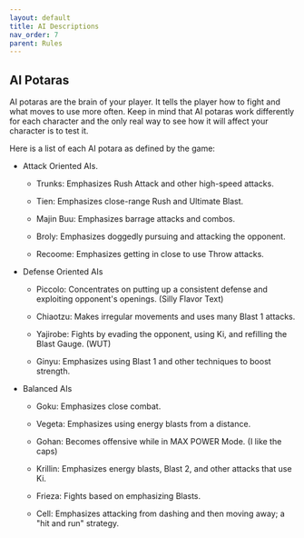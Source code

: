 ```yaml
---
layout: default
title: AI Descriptions
nav_order: 7
parent: Rules
---
```

## AI Potaras

AI potaras are the brain of your player. It tells the player how to fight and what moves to use more often. Keep in mind that AI potaras work differently for each character and the only real way to see how it will affect your character is to test it. 

Here is a list of each AI potara as defined by the game:

- Attack Oriented AIs.

    - Trunks:  Emphasizes Rush Attack and other high-speed attacks.

    - Tien:  Emphasizes close-range Rush and Ultimate Blast.

    - Majin Buu:  Emphasizes barrage attacks and combos.

    - Broly:  Emphasizes doggedly pursuing and attacking the opponent.

    - Recoome:  Emphasizes getting in close to use Throw attacks.

- Defense Oriented AIs

    - Piccolo:  Concentrates on putting up a consistent defense and exploiting opponent's openings. (Silly Flavor Text)

    - Chiaotzu:  Makes irregular movements and uses many Blast 1 attacks.

    - Yajirobe:  Fights by evading the opponent, using Ki, and refilling the Blast Gauge. (WUT)

    - Ginyu:  Emphasizes using Blast 1 and other techniques to boost strength.


- Balanced AIs
    - Goku: Emphasizes close combat.

    - Vegeta: Emphasizes using energy blasts from a distance.

    - Gohan: Becomes offensive while in MAX POWER Mode. (I like the caps)

    - Krillin: Emphasizes energy blasts, Blast 2, and other attacks that use Ki.

    - Frieza: Fights based on emphasizing Blasts.

    - Cell: Emphasizes attacking from dashing and then moving away; a "hit and run" strategy.
